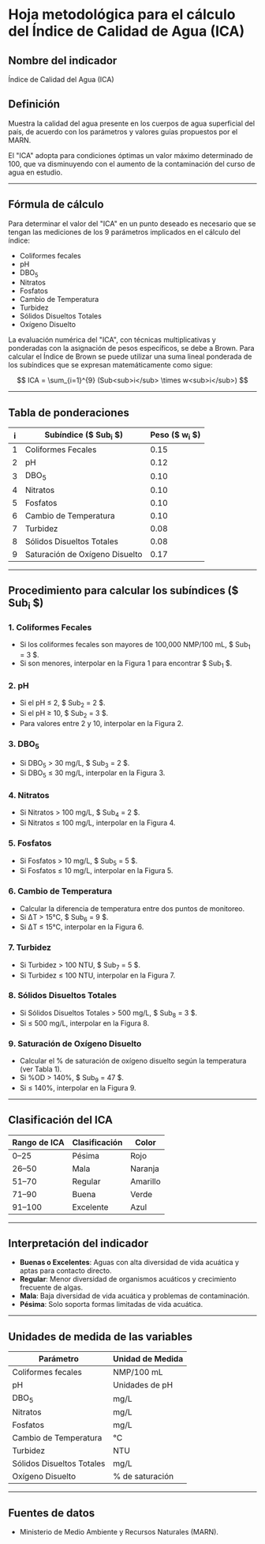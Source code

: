 # Hoja metodológica para el cálculo del Índice de Calidad de Agua (ICA)

## Nombre del indicador

Índice de Calidad del Agua (ICA)

## Definición

Muestra la calidad del agua presente en los cuerpos de agua superficial del país, de acuerdo con los parámetros y valores guías propuestos por el MARN.

El "ICA" adopta para condiciones óptimas un valor máximo determinado de 100, que va disminuyendo con el aumento de la contaminación del curso de agua en estudio.

---

## Fórmula de cálculo

Para determinar el valor del "ICA" en un punto deseado es necesario que se tengan las mediciones de los 9 parámetros implicados en el cálculo del índice:

- Coliformes fecales
- pH
- DBO<sub>5</sub>
- Nitratos
- Fosfatos
- Cambio de Temperatura
- Turbidez
- Sólidos Disueltos Totales
- Oxígeno Disuelto

La evaluación numérica del "ICA", con técnicas multiplicativas y ponderadas con la asignación de pesos específicos, se debe a Brown. Para calcular el Índice de Brown se puede utilizar una suma lineal ponderada de los subíndices que se expresan matemáticamente como sigue:

$$
ICA = \sum_{i=1}^{9} (Sub<sub>i</sub> \times w<sub>i</sub>)
$$

---

## Tabla de ponderaciones

| i  | Subíndice ($ Sub<sub>i</sub> $)          | Peso ($ w<sub>i</sub> $) |
|----|--------------------------------|----------------|
| 1  | Coliformes Fecales            | 0.15           |
| 2  | pH                             | 0.12           |
| 3  | DBO<sub>5</sub>                           | 0.10           |
| 4  | Nitratos                       | 0.10           |
| 5  | Fosfatos                       | 0.10           |
| 6  | Cambio de Temperatura          | 0.10           |
| 7  | Turbidez                       | 0.08           |
| 8  | Sólidos Disueltos Totales      | 0.08           |
| 9  | Saturación de Oxígeno Disuelto | 0.17           |

---

## Procedimiento para calcular los subíndices ($ Sub<sub>i</sub> $)

### 1. **Coliformes Fecales**
- Si los coliformes fecales son mayores de 100,000 NMP/100 mL, $ Sub<sub>1</sub> = 3 $.
- Si son menores, interpolar en la Figura 1 para encontrar $ Sub<sub>1</sub> $.

### 2. **pH**
- Si el pH ≤ 2, $ Sub<sub>2</sub> = 2 $.
- Si el pH ≥ 10, $ Sub<sub>2</sub> = 3 $.
- Para valores entre 2 y 10, interpolar en la Figura 2.

### 3. **DBO<sub>5</sub>**
- Si DBO<sub>5</sub> > 30 mg/L, $ Sub<sub>3</sub> = 2 $.
- Si DBO<sub>5</sub> ≤ 30 mg/L, interpolar en la Figura 3.

### 4. **Nitratos**
- Si Nitratos > 100 mg/L, $ Sub<sub>4</sub> = 2 $.
- Si Nitratos ≤ 100 mg/L, interpolar en la Figura 4.

### 5. **Fosfatos**
- Si Fosfatos > 10 mg/L, $ Sub<sub>5</sub> = 5 $.
- Si Fosfatos ≤ 10 mg/L, interpolar en la Figura 5.

### 6. **Cambio de Temperatura**
- Calcular la diferencia de temperatura entre dos puntos de monitoreo.
- Si ΔT > 15°C, $ Sub<sub>6</sub> = 9 $.
- Si ΔT ≤ 15°C, interpolar en la Figura 6.

### 7. **Turbidez**
- Si Turbidez > 100 NTU, $ Sub<sub>7</sub> = 5 $.
- Si Turbidez ≤ 100 NTU, interpolar en la Figura 7.

### 8. **Sólidos Disueltos Totales**
- Si Sólidos Disueltos Totales > 500 mg/L, $ Sub<sub>8</sub> = 3 $.
- Si ≤ 500 mg/L, interpolar en la Figura 8.

### 9. **Saturación de Oxígeno Disuelto**
- Calcular el % de saturación de oxígeno disuelto según la temperatura (ver Tabla 1).
- Si %OD > 140%, $ Sub<sub>9</sub> = 47 $.
- Si ≤ 140%, interpolar en la Figura 9.

---

## Clasificación del ICA

| Rango de ICA | Clasificación | Color   |
|--------------|---------------|---------|
| 0–25         | Pésima        | Rojo    |
| 26–50        | Mala          | Naranja |
| 51–70        | Regular       | Amarillo|
| 71–90        | Buena         | Verde   |
| 91–100       | Excelente     | Azul    |

---

## Interpretación del indicador

- **Buenas o Excelentes**: Aguas con alta diversidad de vida acuática y aptas para contacto directo.
- **Regular**: Menor diversidad de organismos acuáticos y crecimiento frecuente de algas.
- **Mala**: Baja diversidad de vida acuática y problemas de contaminación.
- **Pésima**: Solo soporta formas limitadas de vida acuática.

---

## Unidades de medida de las variables

| Parámetro                  | Unidad de Medida       |
|----------------------------|------------------------|
| Coliformes fecales         | NMP/100 mL            |
| pH                         | Unidades de pH        |
| DBO<sub>5</sub>                       | mg/L                  |
| Nitratos                   | mg/L                  |
| Fosfatos                   | mg/L                  |
| Cambio de Temperatura      | °C                    |
| Turbidez                   | NTU                   |
| Sólidos Disueltos Totales  | mg/L                  |
| Oxígeno Disuelto           | % de saturación       |

---

## Fuentes de datos

- Ministerio de Medio Ambiente y Recursos Naturales (MARN).

